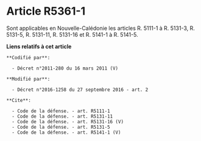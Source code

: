 # Article R5361-1

Sont applicables en Nouvelle-Calédonie les articles R. 5111-1 à R. 5131-3, R. 5131-5, R. 5131-11, R. 5131-16 et R. 5141-1 à
R. 5141-5.

**Liens relatifs à cet article**

	**Codifié par**:

	  - Décret n°2011-280 du 16 mars 2011 (V)

	**Modifié par**:

	  - Décret n°2016-1258 du 27 septembre 2016 - art. 2

	**Cite**:

	  - Code de la défense. - art. R5111-1
	  - Code de la défense. - art. R5131-11
	  - Code de la défense. - art. R5131-16 (V)
	  - Code de la défense. - art. R5131-5
	  - Code de la défense. - art. R5141-1 (V)
